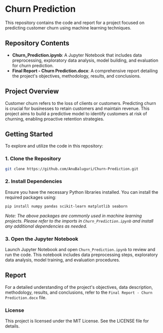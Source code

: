# Churn Prediction

This repository contains the code and report for a project focused on predicting customer churn using machine learning techniques.

## Repository Contents

- **Churn_Prediction.ipynb**: A Jupyter Notebook that includes data preprocessing, exploratory data analysis, model building, and evaluation for churn prediction.
- **Final Report - Churn Prediction.docx**: A comprehensive report detailing the project's objectives, methodology, results, and conclusions.

## Project Overview

Customer churn refers to the loss of clients or customers. Predicting churn is crucial for businesses to retain customers and maintain revenue. This project aims to build a predictive model to identify customers at risk of churning, enabling proactive retention strategies.

## Getting Started

To explore and utilize the code in this repository:

### 1. Clone the Repository
```bash
git clone https://github.com/AnuBaluguri/Churn-Prediction.git
```

### 2. Install Dependencies
Ensure you have the necessary Python libraries installed. You can install the required packages using:
```bash
pip install numpy pandas scikit-learn matplotlib seaborn
```
*Note: The above packages are commonly used in machine learning projects. Please refer to the imports in `Churn_Prediction.ipynb` and install any additional dependencies as needed.*

### 3. Open the Jupyter Notebook
Launch Jupyter Notebook and open `Churn_Prediction.ipynb` to review and run the code. This notebook includes data preprocessing steps, exploratory data analysis, model training, and evaluation procedures.

## Report

For a detailed understanding of the project's objectives, data description, methodology, results, and conclusions, refer to the `Final Report - Churn Prediction.docx` file.

### License

This project is licensed under the MIT License. See the LICENSE file for details.
